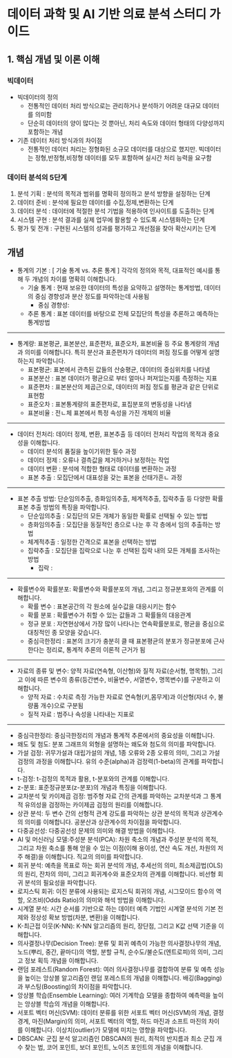 # 데이터 과학 및 AI 기반 의료 분석 스터디 가이드

## 1. 핵심 개념 및 이론 이해

### 빅데이터 
- 빅데이터의 정의
    - 전통적인 데이터 처리 방식으로는 관리하거나 분석하기 어려운 대규모 데이터를 의미함
    - 단순히 데이터의 양이 많다는 것 뿐아닌, 처리 속도와 데이터 형태의 다양성까지 포함하는 개념
- 기존 데이터 처리 방식과의 차이점
    - 전통적인 데이터 처리는 정형화된 소규모 데이터를 대상으로 했지만. 빅데이터는 정형,반정형,비정형 데이터를 모두 포함하며 실시간 처리 능력을 요구함

### 데이터 분석의 5단계
1. 분석 기획 : 분석의 목적과 범위를 명확히 정의하고 분석 방향을 설정하는 단계
2. 데이터 준비 : 분석에 필요한 데이터를 수집,정제,변환하는 단계
3. 데이터 분석 : 데이터에 적절한 분석 기법을 적용하여 인사이트를 도출하는 단계
4. 시스템 구현 : 분석 결과를 실제 업무에 활용할 수 있도록 시스템화하는 단계
5. 평가 및 전개 : 구현된 시스템의 성과를 평가하고 개선점을 찾아 확산시키는 단계

## 개념
- 통계의 기본 : [ 기술 통계 vs. 추론 통계 ] 각각의 정의와 목적, 대표적인 예시를 통해 두 개념의 차이를 명확히 이해합니다. 
    - 기술 통계 : 현재 보유한 데이터의 특성을 요약하고 설명하는 통계방법, 데이터의 중심 경향성과 분산 정도를 파악하는데 사용됨
        - 중심 경향성: 
    - 추론 통계 : 표본 데이터를 바탕으로 전체 모집단의 특성을 추론하고 예측하는 통계방법

------


- 통계량: 표본평균, 표본분산, 표준편차, 표준오차, 표본비율 등 주요 통계량의 개념과 의미를 이해합니다. 특히 분산과 표준편차가 데이터의 퍼짐 정도를 어떻게 설명하는지 파악합니다.
    - 표본평균: 표본에서 관측된 값들의 산숭평균, 데이터의 중심위치를 나타냄
    - 표본분산 : 표본 데이터가 평균으로 부터 얼마나 퍼져있는지를 측정하는 지표
    - 표준편차 : 표본분산의 제곱근으로, 데이터의 퍼짐 정도를 평균과 같은 단위로 표현함
    - 표준오차 : 표본통계량의 표준편차로, 표집분포의 변동성을 나타냄
    - 표본비율 : 전ㄴ체 표본에서 특정 속성을 가진 개체의 비율

------

- 데이터 전처리: 데이터 정제, 변환, 표본추출 등 데이터 전처리 작업의 목적과 중요성을 이해합니다.
    - 데이터 분석의 품질을 높이기위한 필수 과정
    - 데이터 정제 : 오류나 결측값을 제거하거나 보정하는 작업
    - 데이터 변환 : 분석에 적합한 형태로 데이터를 변환하는 과정
    - 표본 추출 : 모집단에서 대표성을 갖는 표본을 선태가흔ㄴ 과정 

------

- 표본 추출 방법: 단순임의추출, 층화임의추출, 체계적추출, 집락추출 등 다양한 확률 표본 추출 방법의 특징을 파악합니다.
    - 단순임의추출 : 모집단의 모든 개체가 동일한 확률로 선택될 수 있는 방법
    - 층화임의추출 : 모집단을 동질적인 층으로 나눈 후 각 층에서 임의 추출하는 방법
    - 체계적추출 : 일정한 간격으로 표본을 선택하는 방법
    - 집략추출 : 모집단을 집락으로 나눈 후 선택된 집락 내의 모든 개체를 조사하는 방법
        - 집락 : 

------

- 확률변수와 확률분포: 확률변수와 확률분포의 개념, 그리고 정규분포와의 관계를 이해합니다.
    - 확률 변수 : 표본공간의 각 원소에 실수값을 대응시키는 함수
    - 확률 분포 : 확률변수가 취할 수 있는 값들과 그 확률들의 대응관계
    - 정규 분포 : 자연현상에서 가장 많이 나타나는 연속확률분포로, 평균을 중심으로 대칭적인 종 모양을 갖습니다.
    - 중심극한정리 : 표본의 크기가 충분히 클 때 표본평균의 분포가 정규분포에 근사한다는 정리로, 통계적 추론의 이론적 근거가 됨

------

- 자료의 종류 및 변수: 양적 자료(연속형, 이산형)와 질적 자료(순서형, 명목형), 그리고 이에 따른 변수의 종류(등간변수, 비율변수, 서열변수, 명목변수)를 구분하고 이해합니다.
    - 양적 자료 : 수치로 측정 가능한 자료로 연속형(키,몸무게)과 이산형(자녀 수, 불량품 개수)으로 구분됨
    - 질적 자료 : 범주나 속성을 나타내는 지표로 

------


- 중심극한정리: 중심극한정리의 개념과 통계적 추론에서의 중요성을 이해합니다.
- 왜도 및 첨도: 분포 그래프의 외형을 설명하는 왜도와 첨도의 의미를 파악합니다.
- 가설 검정: 귀무가설과 대립가설의 개념, 1종 오류와 2종 오류의 의미, 그리고 가설 검정의 과정을 이해합니다. 유의 수준(alpha)과 검정력(1-beta)의 관계를 파악합니다.
- t-검정: t-검정의 목적과 활용, t-분포와의 관계를 이해합니다.
- z-분포: 표준정규분포(z-분포)의 개념과 특징을 이해합니다.
- 교차분석 및 카이제곱 검정: 범주형 자료 간의 관계를 파악하는 교차분석과 그 통계적 유의성을 검정하는 카이제곱 검정의 원리를 이해합니다.
- 상관 분석: 두 변수 간의 선형적 관계 강도를 파악하는 상관 분석의 목적과 상관계수의 의미를 이해합니다. 공분산과 상관계수의 차이점을 파악합니다.
- 다중공선성: 다중공선성 문제의 의미와 해결 방법을 이해합니다.
- AI 및 머신러닝 모델:주성분 분석(PCA): 차원 축소의 개념과 주성분 분석의 목적, 그리고 차원 축소를 통해 얻을 수 있는 이점(이해 용이성, 연산 속도 개선, 차원의 저주 해결)을 이해합니다. 직교의 의미를 파악합니다.
- 회귀 분석: 예측을 목표로 하는 회귀 분석의 개념, 추세선의 의미, 최소제곱법(OLS)의 원리, 잔차의 의미, 그리고 회귀계수와 표준오차의 관계를 이해합니다. 비선형 회귀 분석의 필요성을 파악합니다.
- 로지스틱 회귀: 이진 분류에 사용되는 로지스틱 회귀의 개념, 시그모이드 함수의 역할, 오즈비(Odds Ratio)의 의미와 해석 방법을 이해합니다.
- 시계열 분석: 시간 순서를 기반으로 하는 데이터 예측 기법인 시계열 분석의 기본 전제와 정상성 확보 방법(차분, 변환)을 이해합니다.
- K-최근접 이웃(K-NN): K-NN 알고리즘의 원리, 장단점, 그리고 K값 선택 기준을 이해합니다.
- 의사결정나무(Decision Tree): 분류 및 회귀 예측이 가능한 의사결정나무의 개념, 노드(뿌리, 중간, 끝마디)의 역할, 분할 규칙, 순수도/불순도(엔트로피)의 의미, 그리고 정보 획득 개념을 이해합니다.
- 랜덤 포레스트(Random Forest): 여러 의사결정나무를 결합하여 분류 및 예측 성능을 높이는 앙상블 알고리즘인 랜덤 포레스트의 개념을 이해합니다. 배깅(Bagging)과 부스팅(Boosting)의 차이점을 파악합니다.
- 앙상블 학습(Ensemble Learning): 여러 기계학습 모델을 종합하여 예측력을 높이는 앙상블 학습의 개념을 이해합니다.
- 서포트 벡터 머신(SVM): 데이터 분류를 위한 서포트 벡터 머신(SVM)의 개념, 결정 경계, 마진(Margin)의 의미, 서포트 벡터의 역할, 하드 마진과 소프트 마진의 차이를 이해합니다. 이상치(outlier)가 모델에 미치는 영향을 파악합니다.
- DBSCAN: 군집 분석 알고리즘인 DBSCAN의 원리, 최적의 반지름과 최소 군집 개수 찾는 법, 코어 포인트, 보더 포인트, 노이즈 포인트의 개념을 이해합니다.